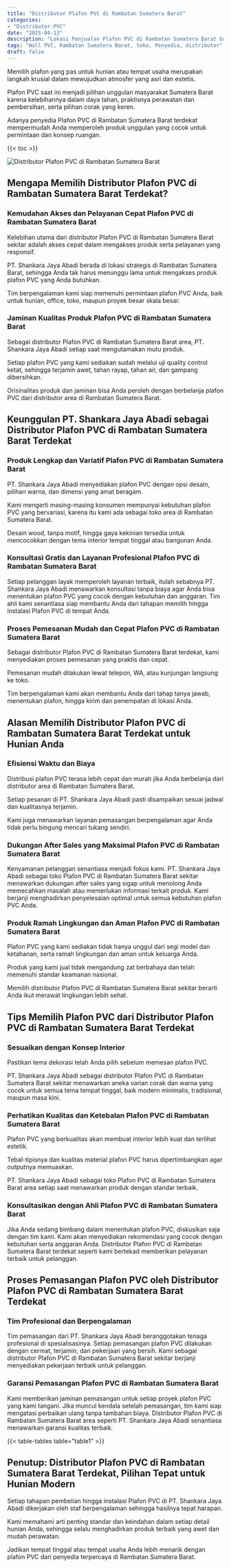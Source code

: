 ```yaml
---
title: "Distributor Plafon PVC di Rambatan Sumatera Barat"
categories: 
- "Distributor-PVC"
date: "2025-04-13"
description: "Lokasi Penjualan Plafon PVC di Rambatan Sumatera Barat bagi tempat tinggal, perkantoran, dan toko. Panel terbaik, beragam motif, variasi warna elegan, beserta servis penempatan oleh tenaga ahli berpengalaman dan kepastian resmi!|Layanan penjualan Plafon PVC di Rambatan Sumatera Barat untuk keperluan tempat tinggal, perkantoran, maupun ritel, dengan panel berkualitas dan penempatan oleh tim profesional serta kepastian resmi.|Solusi Plafon PVC di Rambatan Sumatera Barat yang terpercaya bagi tempat tinggal, perkantoran, serta gerai, bersama panel terbaik dan pemasangan dikerjakan oleh tenaga ahli ahli serta garansi resmi.|Penjualan Plafon PVC di Rambatan Sumatera Barat untuk tempat tinggal, perkantoran, dan gerai, beserta material unggulan dan pemasangan dikerjakan oleh teknisi profesional, lengkap dengan garansi resmi.}"
tags: "Wall PVC, Rambatan Sumatera Barat, toko, Penyedia, distributor"
draft: false
---
```


Memilih plafon yang pas untuk hunian atau tempat usaha merupakan langkah krusial dalam mewujudkan atmosfer yang asri dan estetis.

Plafon PVC saat ini menjadi pilihan unggulan masyarakat Sumatera Barat karena kelebihannya dalam daya tahan, praktisnya perawatan dan pembersihan, serta pilihan corak yang keren.

Adanya penyedia Plafon PVC di Rambatan Sumatera Barat terdekat mempermudah Anda memperoleh produk unggulan yang cocok untuk permintaan dan konsep ruangan.

{{< toc >}}

![Distributor Plafon PVC di Rambatan Sumatera Barat](/images/Distributor-PVC/Distributor-Plafon-PVC-di-Rambatan-Sumatera-Barat.png)


## Mengapa Memilih Distributor Plafon PVC di Rambatan Sumatera Barat Terdekat?

### Kemudahan Akses dan Pelayanan Cepat Plafon PVC di Rambatan Sumatera Barat

Kelebihan utama dari distributor Plafon PVC di Rambatan Sumatera Barat sekitar adalah akses cepat dalam mengakses produk serta pelayanan yang responsif.

PT. Shankara Jaya Abadi berada di lokasi strategis di Rambatan Sumatera Barat, sehingga Anda tak harus menunggu lama untuk mengakses produk plafon PVC yang Anda butuhkan.

Tim berpengalaman kami siap memenuhi permintaan plafon PVC Anda, baik untuk hunian, office, toko, maupun proyek besar skala besar.

### Jaminan Kualitas Produk Plafon PVC di Rambatan Sumatera Barat

Sebagai distributor Plafon PVC di Rambatan Sumatera Barat area, PT. Shankara Jaya Abadi setiap saat mengutamakan mutu produk.

Setiap plafon PVC yang kami sediakan sudah melalui uji quality control ketat, sehingga terjamin awet, tahan rayap, tahan air, dan gampang dibersihkan.

Orisinalitas produk dan jaminan bisa Anda peroleh dengan berbelanja plafon PVC dari distributor area di Rambatan Sumatera Barat.

## Keunggulan PT. Shankara Jaya Abadi sebagai Distributor Plafon PVC di Rambatan Sumatera Barat Terdekat

### Produk Lengkap dan Variatif Plafon PVC di Rambatan Sumatera Barat

PT. Shankara Jaya Abadi menyediakan plafon PVC dengan opsi desain, pilihan warna, dan dimensi yang amat beragam.

Kami mengerti masing-masing konsumen mempunyai kebutuhan plafon PVC yang bervariasi, karena itu kami ada sebagai toko area di Rambatan Sumatera Barat.

Desain wood, tanpa motif, hingga gaya kekinian tersedia untuk mencocokkan dengan tema interior tempat tinggal atau bangunan Anda.

### Konsultasi Gratis dan Layanan Profesional Plafon PVC di Rambatan Sumatera Barat

Setiap pelanggan layak memperoleh layanan terbaik, itulah sebabnya PT. Shankara Jaya Abadi menawarkan konsultasi tanpa biaya agar Anda bisa menentukan plafon PVC yang cocok dengan kebutuhan dan anggaran. Tim ahli kami senantiasa siap membantu Anda dari tahapan memilih hingga instalasi Plafon PVC di tempat Anda.

### Proses Pemesanan Mudah dan Cepat Plafon PVC di Rambatan Sumatera Barat

Sebagai distributor Plafon PVC di Rambatan Sumatera Barat terdekat, kami menyediakan proses pemesanan yang praktis dan cepat.

Pemesanan mudah dilakukan lewat telepon, WA, atau kunjungan langsung ke toko.

Tim berpengalaman kami akan membantu Anda dari tahap tanya jawab, menentukan plafon, hingga kirim dan penempatan di lokasi Anda.

## Alasan Memilih Distributor Plafon PVC di Rambatan Sumatera Barat Terdekat untuk Hunian Anda

### Efisiensi Waktu dan Biaya

Distribusi plafon PVC terasa lebih cepat dan murah jika Anda berbelanja dari distributor area di Rambatan Sumatera Barat.

Setiap pesanan di PT. Shankara Jaya Abadi pasti disampaikan sesuai jadwal dan kualitasnya terjamin.

Kami juga menawarkan layanan pemasangan berpengalaman agar Anda tidak perlu bingung mencari tukang sendiri.

### Dukungan After Sales yang Maksimal Plafon PVC di Rambatan Sumatera Barat

Kenyamanan pelanggan senantiasa menjadi fokus kami. PT. Shankara Jaya Abadi sebagai toko Plafon PVC di Rambatan Sumatera Barat sekitar menawarkan dukungan after sales yang sigap untuk menolong Anda memecahkan masalah atau memerlukan informasi terkait produk. Kami berjanji menghadirkan penyelesaian optimal untuk semua kebutuhan plafon PVC Anda.

### Produk Ramah Lingkungan dan Aman Plafon PVC di Rambatan Sumatera Barat

Plafon PVC yang kami sediakan tidak hanya unggul dari segi model dan ketahanan, serta ramah lingkungan dan aman untuk keluarga Anda.

Produk yang kami jual tidak mengandung zat berbahaya dan telah memenuhi standar keamanan nasional.

Memilih distributor Plafon PVC di Rambatan Sumatera Barat sekitar berarti Anda ikut merawat lingkungan lebih sehat.

## Tips Memilih Plafon PVC dari Distributor Plafon PVC di Rambatan Sumatera Barat Terdekat

### Sesuaikan dengan Konsep Interior

Pastikan tema dekorasi telah Anda pilih sebelum memesan plafon PVC.

PT. Shankara Jaya Abadi sebagai distributor Plafon PVC di Rambatan Sumatera Barat sekitar menawarkan aneka varian corak dan warna yang cocok untuk semua tema tempat tinggal, baik modern minimalis, tradisional, maupun masa kini.

### Perhatikan Kualitas dan Ketebalan Plafon PVC di Rambatan Sumatera Barat

Plafon PVC yang berkualitas akan membuat interior lebih kuat dan terlihat estetik.

Tebal-tipisnya dan kualitas material plafon PVC harus dipertimbangkan agar outputnya memuaskan.

PT. Shankara Jaya Abadi sebagai toko Plafon PVC di Rambatan Sumatera Barat area setiap saat menawarkan produk dengan standar terbaik.

### Konsultasikan dengan Ahli Plafon PVC di Rambatan Sumatera Barat

Jika Anda sedang bimbang dalam menentukan plafon PVC, diskusikan saja dengan tim kami. Kami akan menyediakan rekomendasi yang cocok dengan kebutuhan serta anggaran Anda. Distributor Plafon PVC di Rambatan Sumatera Barat terdekat seperti kami bertekad memberikan pelayanan terbaik untuk pelanggan.

## Proses Pemasangan Plafon PVC oleh Distributor Plafon PVC di Rambatan Sumatera Barat Terdekat

### Tim Profesional dan Berpengalaman

Tim pemasangan dari PT. Shankara Jaya Abadi beranggotakan tenaga profesional di spesialisasinya. Setiap pemasangan plafon PVC dilakukan dengan cermat, terjamin, dan pekerjaan yang bersih. Kami sebagai distributor Plafon PVC di Rambatan Sumatera Barat sekitar berjanji menyediakan pekerjaan terbaik untuk pelanggan.

### Garansi Pemasangan Plafon PVC di Rambatan Sumatera Barat

Kami memberikan jaminan pemasangan untuk setiap proyek plafon PVC yang kami tangani. Jika muncul kendala setelah pemasangan, tim kami siap mengatasi perbaikan ulang tanpa tambahan biaya. Distributor Plafon PVC di Rambatan Sumatera Barat area seperti PT. Shankara Jaya Abadi senantiasa menawarkan garansi kualitas terbaik.

{{< table-tables table="table1" >}}

## Penutup: Distributor Plafon PVC di Rambatan Sumatera Barat Terdekat, Pilihan Tepat untuk Hunian Modern

Setiap tahapan pembelian hingga instalasi Plafon PVC di PT. Shankara Jaya Abadi dikerjakan oleh staf berpengalaman sehingga hasilnya tepat harapan.

Kami memahami arti penting standar dan keindahan dalam setiap detail hunian Anda, sehingga selalu menghadirkan produk terbaik yang awet dan mudah perawatan.

Jadikan tempat tinggal atau tempat usaha Anda lebih menarik dengan plafon PVC dari penyedia terpercaya di Rambatan Sumatera Barat.